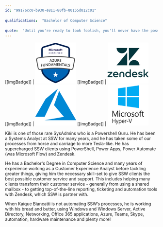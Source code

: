```yaml
---
id: "99176cc0-b930-e811-80fb-00155d012c01"

qualifications:  "Bachelor of Computer Science"

quote:  "Until you're ready to look foolish, you'll never have the possibility of being great."
---
```


[[imgBadge]]
| [![](../badges/Certification-microsoft-azure-fundamentals.png)](https://www.youracclaim.com/badges/adcacd3d-efa9-4a5d-8dc4-77b4ec46cd79/public_url)
[[imgBadge]]
| ![](../badges/Business-zendesk.png)
[[imgBadge]]
| ![](../badges/Business-microsoft-azure.png)
[[imgBadge]]
| ![](../badges/SysAdmin-microsoft-hyper-v.png)

Kiki is one of those rare SysAdmins who is a Powershell Guru. He has been a Systems Analyst at SSW for many years, and he has taken some of our processes from horse and carriage to more Tesla-like. He has supercharged SSW clients using PowerShell, Power Apps, Power Automate (was Microsoft Flow) and Zendesk. 
 
He has a Bachelor's Degree in Computer Science and many years of experience working as a Customer Experience Analyst before tackling greater things, giving him the necessary skill-set to give SSW clients the best possible customer service and support.
This includes helping many clients transform their customer service - generally from using a shared mailbox - to getting top-of-the-line reporting, ticketing and automation tools with Zendesk, which SSW is partner with.
 
When Kaíque Biancatti is not automating SSW’s processes, he is working with his bread and butter, using Windows and Windows Server, Active Directory, Networking, Office 365 applications, Azure, Teams, Skype, automation, hardware maintenance and plenty more!  
